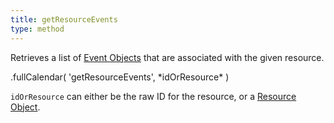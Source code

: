 ```yaml
---
title: getResourceEvents
type: method
---
```


Retrieves a list of [Event Objects](event-object) that are associated with the given resource.

<div class='spec' markdown='1'>
.fullCalendar( 'getResourceEvents', *idOrResource* )
</div>

`idOrResource` can either be the raw ID for the resource, or a [Resource Object](resource-object).
